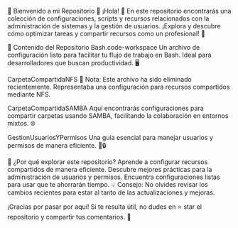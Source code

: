 🌟 Bienvenido a mi Repositorio 🌟
¡Hola! 👋 En este repositorio encontrarás una colección de configuraciones, scripts y recursos relacionados con la administración de sistemas y la gestión de usuarios. ¡Explora y descubre cómo optimizar tareas y compartir recursos como un profesional! 🚀

📂 Contenido del Repositorio
Bash.code-workspace
Un archivo de configuración listo para facilitar tu flujo de trabajo en Bash. Ideal para desarrolladores que buscan productividad. 🖥️

CarpetaCompartidaNFS
🚨 Nota: Este archivo ha sido eliminado recientemente. Representaba una configuración para recursos compartidos mediante NFS.

CarpetaCompartidaSAMBA
Aquí encontrarás configuraciones para compartir carpetas usando SAMBA, facilitando la colaboración en entornos mixtos. 🌐

GestionUsuariosYPermisos
Una guía esencial para manejar usuarios y permisos de manera eficiente. 👤🔒

🤔 ¿Por qué explorar este repositorio?
Aprende a configurar recursos compartidos de manera eficiente.
Descubre mejores prácticas para la administración de usuarios y permisos.
Encuentra configuraciones listas para usar que te ahorrarán tiempo.
💡 Consejo: No olvides revisar los cambios recientes para estar al tanto de las actualizaciones y mejoras.

¡Gracias por pasar por aquí! Si te resulta útil, no dudes en ⭐ star el repositorio y compartir tus comentarios. 🙌

